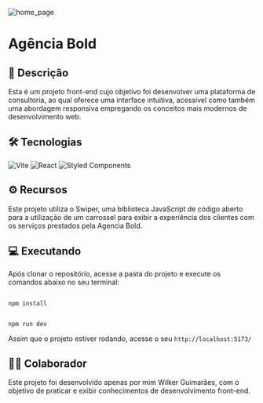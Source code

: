 ![home_page](https://imgur.com/d9lAieE.png)

# Agência Bold

## 📃 Descrição
Esta é um projeto front-end cujo objetivo foi desenvolver uma plataforma de consultoria, ao qual oferece uma interface intuitiva, acessível como também uma abordagem responsiva empregando os conceitos mais modernos de desenvolvimento web.

## 🛠 Tecnologias
![Vite](https://img.shields.io/badge/vite-%23646CFF.svg?style=for-the-badge&logo=vite&logoColor=white) ![React](https://img.shields.io/badge/react-%2320232a.svg?style=for-the-badge&logo=react&logoColor=%2361DAFB) 	![Styled Components](https://img.shields.io/badge/styled--components-DB7093?style=for-the-badge&logo=styled-components&logoColor=white)

## ⚙ Recursos
Este projeto utiliza o Swiper, uma biblioteca JavaScript de código aberto para a utilização de um carrossel para exibir a experiência dos clientes com os serviços prestados pela Agencia Bold.

## 💻 Executando
Após clonar o repositório, acesse a pasta do projeto e execute os comandos abaixo no seu terminal:

```

npm install

```
```

npm run dev

```

Assim que o projeto estiver rodando, acesse o seu `http://localhost:5173/`

## 🙋‍♂️ Colaborador
Este projeto foi desenvolvido apenas por mim Wilker Guimarães, com o objetivo de praticar e exibir conhecimentos de desenvolvimento front-end.


